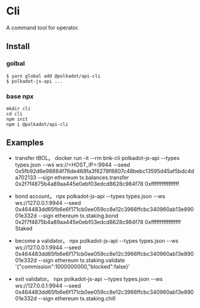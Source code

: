 # Cli

A command tool for operator.

## Install 

### golbal 

```
$ yarn global add @polkadot/api-cli
$ polkadot-js-api ...
```

### base npx
```
mkdir cli
cd cli
npm init
npm i @polkadot/api-cli
```

## Examples

* transfer tBOL。
docker run -it --rm bnk-cli polkadot-js-api --types types.json --ws ws://<HOST_IP>:9944 --seed 0x5fb92d6e98884f76de468fa3f6278f8807c48bebc13595d45af5bdc4da702133  --sign ethereum tx.balances.transfer 0x2f7f4875b4a89aa445e0ebf03edcd8628c984f78  0xffffffffffffffff

* bond account。
npx polkadot-js-api --types types.json --ws ws://127.0.0.1:9944 --seed 0x464483dd65fb6e6f171cb0ee059cc8e12c3966ffcbc340960ab13e89001e332d  --sign ethereum tx.staking.bond 0x2f7f4875b4a89aa445e0ebf03edcd8628c984f78  0xfffffffffffffffff Staked

* become a validator。
npx polkadot-js-api --types types.json --ws ws://127.0.0.1:9944 --seed 0x464483dd65fb6e6f171cb0ee059cc8e12c3966ffcbc340960ab13e89001e332d  --sign ethereum tx.staking.validate '{"commission":1000000000,"blocked":false}'

* exit validator。
npx polkadot-js-api --types types.json --ws ws://127.0.0.1:9944 --seed 0x464483dd65fb6e6f171cb0ee059cc8e12c3966ffcbc340960ab13e89001e332d  --sign ethereum tx.staking.chill